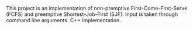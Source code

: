 This project is an implementation of non-premptive First-Come-First-Serve (FCFS) and preemptive Shortest-Job-First (SJF).
Input is taken through command line arguments.
C++ Implementation.
